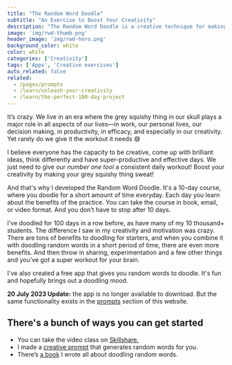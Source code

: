 ```yaml
---
title: "The Random Word Doodle"
subtitle: "An Exercise to Boost Your Creativity"
description: "The Random Word Doodle is a creative technique for making your brain sweat. There are plenty of sweet benefits that come with doodling for 10-15 minutes everyday. Discover what they are and where to get your random words from."
image: 'img/rwd-thumb.png'
header_image: 'img/rwd-hero.png'
background_color: white
color: white
categories: ['Creativity']
tags: ['Apps', 'Creative exercises']
auto_related: false
related:
  - /pages/prompts
  - /learn/unleash-your-creativity
  - /learn/the-perfect-100-day-project
---
```


It’s crazy. We live in an era where the grey squishy thing in our skull plays a major role in all aspects of our lives—in work, our personal lives, our decision making, in productivity, in efficacy, and especially in our creativity. Yet rarely do we give it the workout it needs 😅

I believe everyone has the capacity to be creative, come up with brilliant ideas, think differently and have super-productive and effective days. We just need to give our *number one tool* a consistent daily workout! Boost your creativity by making your grey squishy thing sweat!

And that's why I developed the Random Word Doodle. It's a 10-day course, where you doodle for a short amount of time everyday. Each day you learn about the benefits of the practice. You can take the course in book, email, or video format. And you don’t have to stop after 10 days.

I’ve doodled for 100 days in a row before, as have many of my 10 thousand+ students. The difference I saw in my creativity and motivation was crazy. There are tons of benefits to doodling for starters, and when you combine it with doodling random words in a short period of time, there are even more benefits. And then throw in sharing, experimentation and a few other things and you’ve got a super workout for your brain.

I've also created a free app that gives you random words to doodle. It's fun and hopefully brings out a doodling mood.

**20 July 2023 Update:** the app is no longer available to download. But the same functionality exists in the [prompts](/prompts/) section of this website.

## There's a bunch of ways you can get started

- You can take the video class on [Skillshare.](https://ttkb.me/rwd-class)
- I made a [creative prompt](/prompts/random-words/) that generates random words for you.
- There’s [a book](https://ttkb.me/unleash) I wrote all about doodling random words.